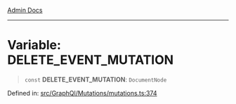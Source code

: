 [Admin Docs](/)

***

# Variable: DELETE\_EVENT\_MUTATION

> `const` **DELETE\_EVENT\_MUTATION**: `DocumentNode`

Defined in: [src/GraphQl/Mutations/mutations.ts:374](https://github.com/PalisadoesFoundation/talawa-admin/blob/main/src/GraphQl/Mutations/mutations.ts#L374)
